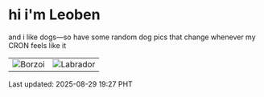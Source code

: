 # hi i'm Leoben

and i like dogs—so have some random dog pics that change whenever my CRON feels like it

|  |  |
|--------|----------|
| ![Borzoi](https://random-dog-vercel.vercel.app/api/random-borzoi?v=1756466820) | ![Labrador](https://random-dog-vercel.vercel.app/api/random-labrador?v=1756466820) |

Last updated: 2025-08-29 19:27 PHT
